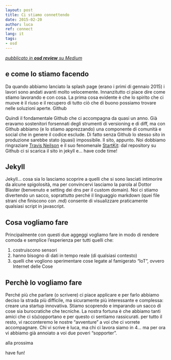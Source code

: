 ```yaml
---
layout: post
title: Ci stiamo connettendo
date: 2015-02-20
author: luca
ref: connect
lang: it
tags:
- osd
---
```


*[<i class="fa fa-medium" aria-hidden="true"></i> pubblicato in **osd review** su Medium](https://medium.com/opensensorsdata-review/ci-stiamo-connettendo-e3683696e115)*

## e come lo stiamo facendo

Da quando abbiamo lanciato la splash page (erano i primi di gennaio 2015) i lavori sono andati avanti molto velocemente.
Innanzitutto ci piace dire come stiamo lavorando e con cosa.
La prima cosa evidente è che lo spirito che ci muove è il riuso e il recupero di tutto ciò che di buono possiamo trovare nelle soluzioni aperte.
Github

Quindi il fondamentale Github che ci accompagna da quasi un anno. Già eravamo sostenitori forsennati degli strumenti di versioning e di diff, ma con Github abbiamo (e lo stiamo apprezzando) una componente di comunità e social che in genere il codice esclude.
Di fatto senza Github lo stesso sito in produzione sarebbe stato (quasi) impossibile. Il sito, appunto.
Noi dobbiamo ringraziare [Travis Neilson]() e il suo fenomenale [StartKit](http://www.youtube.com/playlist?list=PLqGj3iMvMa4KQZUkRjfwMmTq_f1fbxerI): dal repository su Github ci si scarica il sito in jekyll e… have code time!

## Jekyll

Jekyll… cosa sia lo lasciamo scoprire a quelli che si sono lasciati intimorire da alcune spigolosità, ma per convincervi lasciamo la parola al Dottor Blaster (benvenuto e setting dei dns per il custom domain). Noi ci stiamo divertendo un sacco, soprattutto perché il linguaggio markdown (quei file strani che finiscono con .md) consente di visualizzare praticamente qualsiasi script in javascript.

## Cosa vogliamo fare

Principalmente con questi due aggeggi vogliamo fare in modo di rendere comoda e semplice l’esperienza per tutti quelli che:

1. costruiscono sensori
2. hanno bisogno di dati in tempo reale (di qualsiasi contesto)
3. quelli che vogliono sperimentare cose legate al famigerato “IoT”, ovvero Internet delle Cose

## Perchè lo vogliamo fare

Perché più che parlare (o scrivere) ci piace applicare e per farlo abbiamo deciso la strada più difficile, ma sicuramente più interessante e complessa: creare una startup innovativa. Stiamo scoprendo e imparando un sacco di cose sia burocratiche che tecniche. La nostra fortuna è che abbiamo tanti amici che ci s(u)opportano e per questo ci sentiamo rassicurati.
per tutto il resto, vi racconteremo le nostre “avventure” a voi che ci vorrete accompagnare. Chi vi scrive è luca, ma chi ci lavora siamo in 4… ma per ora vi abbiamo già annoiato a voi due poveri “sopporter”.

alla prossima

have fun!
